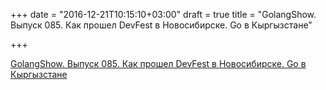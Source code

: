 +++
date = "2016-12-21T10:15:10+03:00"
draft = true
title = "GolangShow. Выпуск 085. Как прошел DevFest в Новосибирске. Go в Кыргызстане"

+++

<p><a href="http://golangshow.com/episode/2016/11-25-085/">GolangShow. Выпуск 085. Как прошел DevFest в Новосибирске. Go в Кыргызстане</a></p>
